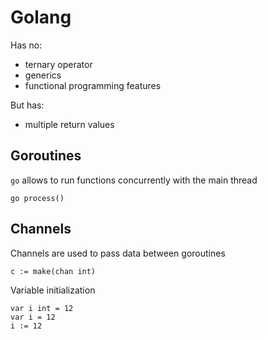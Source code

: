 # Golang

Has no:
- ternary operator
- generics
- functional programming features

But has:
- multiple return values


## Goroutines
`go` allows to run functions concurrently with the main thread

```
go process()
```

## Channels
Channels are used to pass data between goroutines
```
c := make(chan int)
```



Variable initialization
```
var i int = 12
var i = 12
i := 12
```